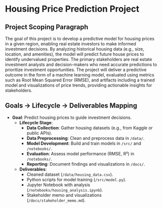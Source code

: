 # Housing Price Prediction Project

## Project Scoping Paragraph
The goal of this project is to develop a predictive model for housing prices in a given region, enabling real estate investors to make informed investment decisions. By analyzing historical housing data (e.g., size, location, and amenities), the model will predict future house prices to identify undervalued properties. The primary stakeholders are real estate investment analysts and decision-makers who need accurate predictions to prioritize investment opportunities. The project will deliver a predictive outcome in the form of a machine learning model, evaluated using metrics such as Root Mean Squared Error (RMSE), and artifacts including a trained model and visualizations of price trends, providing actionable insights for stakeholders.

## Goals → Lifecycle → Deliverables Mapping
- **Goal**: Predict housing prices to guide investment decisions.
  - **Lifecycle Stage**: 
    - **Data Collection**: Gather housing datasets (e.g., from Kaggle or public APIs).
    - **Data Preprocessing**: Clean and preprocess data in `/data/`.
    - **Model Development**: Build and train models in `/src/` and `/notebooks/`.
    - **Evaluation**: Assess model performance (RMSE, R²) in `/notebooks/`.
    - **Reporting**: Document findings and visualizations in `/docs/`.
  - **Deliverables**: 
    - Cleaned dataset (`/data/housing_data.csv`).
    - Python scripts for model training (`/src/model.py`).
    - Jupyter Notebook with analysis (`/notebooks/housing_analysis.ipynb`).
    - Stakeholder memo and visualizations (`/docs/stakeholder_memo.md`).
